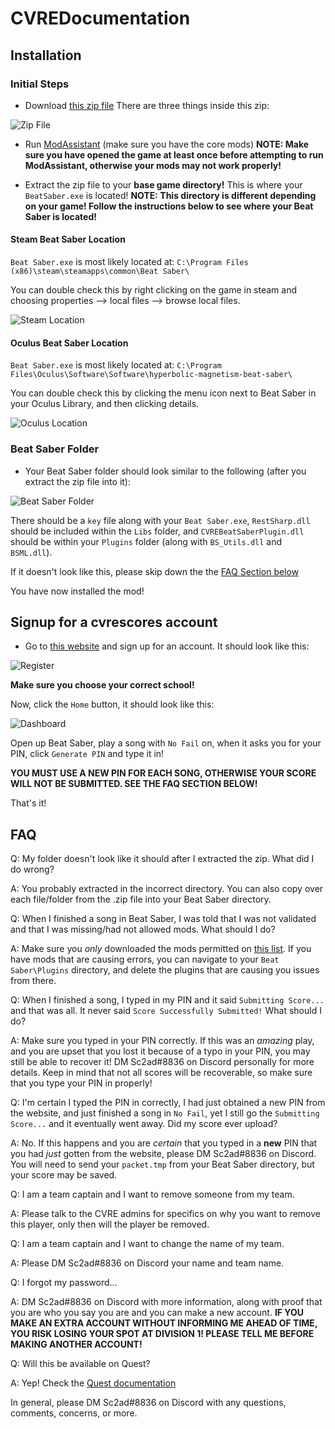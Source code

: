 # CVREDocumentation

## Installation

### Initial Steps

- Download [this zip file](https://github.com/cvrebeatsaber/Documentation/releases/download/v1.6.1/CVREPlugin.zip)
There are three things inside this zip:

![Zip File](/uploads/00_zip_contents.png "Zip Contents")

- Run [ModAssistant](https://github.com/Assistant/ModAssistant) (make sure you have the core mods)
**NOTE: Make sure you have opened the game at least once before attempting to run ModAssistant, otherwise your mods may not work properly!**

- Extract the zip file to your **base game directory!** This is where your `BeatSaber.exe` is located!
**NOTE: This directory is different depending on your game! Follow the instructions below to see where your Beat Saber is located!**

#### Steam Beat Saber Location

`Beat Saber.exe` is most likely located at: `C:\Program Files (x86)\steam\steamapps\common\Beat Saber\`

You can double check this by right clicking on the game in steam and choosing properties --> local files --> browse local files.

![Steam Location](/uploads/01_steam_location.png "Steam Location")

#### Oculus Beat Saber Location

`Beat Saber.exe` is most likely located at: `C:\Program Files\Oculus\Software\Software\hyperbolic-magnetism-beat-saber\`

You can double check this by clicking the menu icon next to Beat Saber in your Oculus Library, and then clicking details.

![Oculus Location](/uploads/02_oculus_location.png "Oculus Location")

### Beat Saber Folder

- Your Beat Saber folder should look similar to the following (after you extract the zip file into it):

![Beat Saber Folder](/uploads/03_beatsaber_folder.png "Beat Saber Folder")

There should be a `key` file along with your `Beat Saber.exe`, `RestSharp.dll` should be included within the `Libs` folder, and `CVREBeatSaberPlugin.dll` should be within your `Plugins` folder (along with `BS_Utils.dll` and `BSML.dll`).

If it doesn't look like this, please skip down the the [FAQ Section below](https://github.com/cvrebeatsaber/Documentation#faq)

You have now installed the mod!

## Signup for a cvrescores account

- Go to [this website](https://cvrescores.herokuapp.com/register) and sign up for an account. It should look like this:

![Register](/uploads/04_cvrescores_register.png "Register for an account")

**Make sure you choose your correct school!**

Now, click the `Home` button, it should look like this:

![Dashboard](/uploads/05_cvrescores_dashboard.png "Dashboard")

Open up Beat Saber, play a song with `No Fail` on, when it asks you for your PIN, click `Generate PIN` and type it in!

**YOU MUST USE A NEW PIN FOR EACH SONG, OTHERWISE YOUR SCORE WILL NOT BE SUBMITTED. SEE THE FAQ SECTION BELOW!**

That's it!

## FAQ

Q: My folder doesn't look like it should after I extracted the zip. What did I do wrong?

A: You probably extracted in the incorrect directory. You can also copy over each file/folder from the .zip file into your Beat Saber directory.

Q: When I finished a song in Beat Saber, I was told that I was not validated and that I was missing/had not allowed mods. What should I do?

A: Make sure you _only_ downloaded the mods permitted on [this list](https://tinyurl.com/cvremods). If you have mods that are causing errors, you can navigate to your `Beat Saber\Plugins` directory, and delete the plugins that are causing you issues from there.

Q: When I finished a song, I typed in my PIN and it said `Submitting Score...` and that was all. It never said `Score Successfully Submitted!` What should I do?

A: Make sure you typed in your PIN correctly. If this was an _amazing_ play, and you are upset that you lost it because of a typo in your PIN, you may still be able to recover it! DM Sc2ad#8836 on Discord personally for more details. Keep in mind that not all scores will be recoverable, so make sure that you type your PIN in properly!

Q: I'm certain I typed the PIN in correctly, I had just obtained a new PIN from the website, and just finished a song in `No Fail`, yet I still go the `Submitting Score...` and it eventually went away. Did my score ever upload?

A: No. If this happens and you are _certain_ that you typed in a **new** PIN that you had _just_ gotten from the website, please DM Sc2ad#8836 on Discord. You will need to send your `packet.tmp` from your Beat Saber directory, but your score may be saved.

Q: I am a team captain and I want to remove someone from my team.

A: Please talk to the CVRE admins for specifics on why you want to remove this player, only then will the player be removed.

Q: I am a team captain and I want to change the name of my team.

A: Please DM Sc2ad#8836 on Discord your name and team name.

Q: I forgot my password...

A: DM Sc2ad#8836 on Discord with more information, along with proof that you are who you say you are and you can make a new account. **IF YOU MAKE AN EXTRA ACCOUNT WITHOUT INFORMING ME AHEAD OF TIME, YOU RISK LOSING YOUR SPOT AT DIVISION 1! PLEASE TELL ME BEFORE MAKING ANOTHER ACCOUNT!**

Q: Will this be available on Quest?

A: Yep! Check the [Quest documentation](https://github.com/cvrebeatsaber/Documentation/blob/master/Quest.md)

In general, please DM Sc2ad#8836 on Discord with any questions, comments, concerns, or more.
